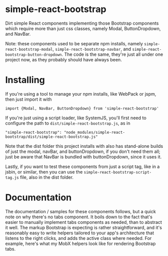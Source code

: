 ﻿# simple-react-bootstrap
Dirt simple React components implementing those Bootstrap components which require more than just css classes, namely Modal, ButtonDropdown, and NavBar.  

Note: these components used to be separate npm installs, namely `simple-react-bootstrap-modal`, `simple-react-bootstrap-navbar`, and `simple-react-bootstrap-button-dropdown`.  The code is the same, they're just all under one project now, as they probably should have always been.

# Installing

If you're using a tool to manage your npm installs, like WebPack or jspm, then just import it with 

`import {Modal, NavBar, ButtonDropdown} from 'simple-react-bootstrap'`

If you're just using a script loader, like SystemJS, you'll first need to configure the path to `dist/simple-react-bootstrap.js`, as in 

`"simple-react-bootstrap": "node_modules/simple-react-bootstrap/dist/simple-react-bootstrap.js"`

Note that the dist folder this project installs with also has stand-alone builds of just the modal, navBar, and buttonDropdown, if you don't need them all; just be aware that NavBar is bundled with buttonDropdown, since it uses it.

Lastly, if you want to test these components from just a script tag, like in a jsbin, or similar, then you can use the `simple-react-bootstrap-script-tag.js` file, also in the dist folder.

# Documentation

The documentation / samples for these components follows, but a quick note on why there's no tabs component. It boils down to the fact that's easier to manually implement tabs components as needed, than to abstract it well.  The markup Bootstrap is expecting is rather straightforward, and it's reasonably easy to write helpers tailored to your app's architecture that listens to the right clicks, and adds the active class where needed.  For example, here's what my MobX helpers look like for rendering Bootstrap tabs.
